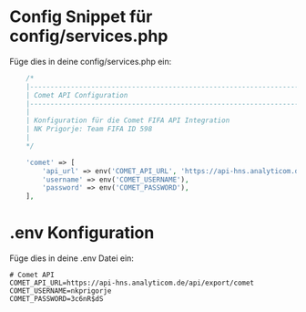 # Config Snippet für config/services.php

Füge dies in deine config/services.php ein:

```php
    /*
    |--------------------------------------------------------------------------
    | Comet API Configuration
    |--------------------------------------------------------------------------
    |
    | Konfiguration für die Comet FIFA API Integration
    | NK Prigorje: Team FIFA ID 598
    |
    */

    'comet' => [
        'api_url' => env('COMET_API_URL', 'https://api-hns.analyticom.de/api/export/comet'),
        'username' => env('COMET_USERNAME'),
        'password' => env('COMET_PASSWORD'),
    ],
```

# .env Konfiguration

Füge dies in deine .env Datei ein:

```env
# Comet API
COMET_API_URL=https://api-hns.analyticom.de/api/export/comet
COMET_USERNAME=nkprigorje
COMET_PASSWORD=3c6nR$dS
```
